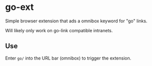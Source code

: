 # go-ext

Simple browser extension that ads a omnibox keyword for "go" links.

Will likely only work on go-link compatible intranets.

## Use

Enter `go/` into the URL bar (omnibox) to trigger the extension.
